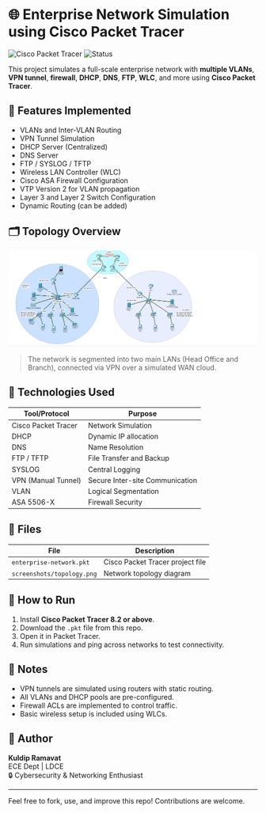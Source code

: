 # 🌐 Enterprise Network Simulation using Cisco Packet Tracer

![Cisco Packet Tracer](https://img.shields.io/badge/Tool-Cisco%20Packet%20Tracer-blue.svg)
![Status](https://img.shields.io/badge/Status-Completed-brightgreen)

This project simulates a full-scale enterprise network with **multiple VLANs**, **VPN tunnel**, **firewall**, **DHCP**, **DNS**, **FTP**, **WLC**, and more using **Cisco Packet Tracer**.

## 📌 Features Implemented

- VLANs and Inter-VLAN Routing
- VPN Tunnel Simulation
- DHCP Server (Centralized)
- DNS Server
- FTP / SYSLOG / TFTP
- Wireless LAN Controller (WLC)
- Cisco ASA Firewall Configuration
- VTP Version 2 for VLAN propagation
- Layer 3 and Layer 2 Switch Configuration
- Dynamic Routing (can be added)

## 🗂️ Topology Overview

![Network Topology](screenshots/topology.png)

> The network is segmented into two main LANs (Head Office and Branch), connected via VPN over a simulated WAN cloud.

## 🧠 Technologies Used

| Tool/Protocol | Purpose |
|---------------|---------|
| Cisco Packet Tracer | Network Simulation |
| DHCP | Dynamic IP allocation |
| DNS | Name Resolution |
| FTP / TFTP | File Transfer and Backup |
| SYSLOG | Central Logging |
| VPN (Manual Tunnel) | Secure Inter-site Communication |
| VLAN | Logical Segmentation |
| ASA 5506-X | Firewall Security |

## 📁 Files

| File | Description |
|------|-------------|
| `enterprise-network.pkt` | Cisco Packet Tracer project file |
| `screenshots/topology.png` | Network topology diagram |

## 🚀 How to Run

1. Install **Cisco Packet Tracer 8.2 or above**.
2. Download the `.pkt` file from this repo.
3. Open it in Packet Tracer.
4. Run simulations and ping across networks to test connectivity.

## 📢 Notes

- VPN tunnels are simulated using routers with static routing.
- All VLANs and DHCP pools are pre-configured.
- Firewall ACLs are implemented to control traffic.
- Basic wireless setup is included using WLCs.

## 📧 Author

**Kuldip Ramavat**  
ECE Dept | LDCE  
🔒 Cybersecurity & Networking Enthusiast

---

Feel free to fork, use, and improve this repo! Contributions are welcome.
